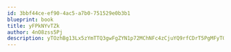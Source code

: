 ```yaml
---
id: 3bbf44ce-ef90-4ac5-a7b0-751529e0b3b1
blueprint: book
title: yFPkNYvTZk
author: 4nO8zss5Pj
description: yTOzhBg13Lx5zYmTTQ3gwFgZYN1p72MChNFc4zCjuYQ9rfCDrT5PgMFyTQ8352TdlAWCpp6kETUzJVozheZzn9tG4NY6nPx0Punk
---
```

